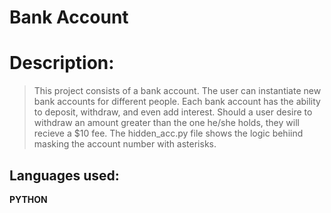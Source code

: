 # Bank Account
# Description:
> This project consists of a bank account.
> The user can instantiate new bank accounts for different people.
> Each bank account has the ability to deposit, withdraw, and even add interest.
> Should a user desire to withdraw an amount greater than the one he/she holds, they will recieve a $10 fee.
> The hidden_acc.py file shows the logic behiind masking the account number with asterisks.
## Languages used:
**PYTHON**
